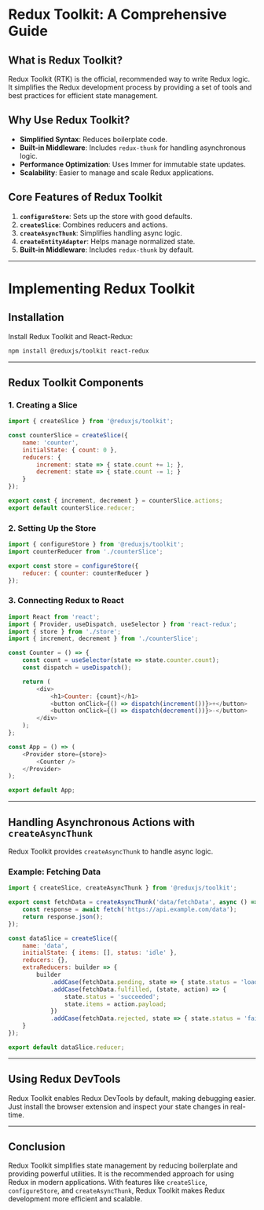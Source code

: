 # Redux Toolkit: A Comprehensive Guide

## What is Redux Toolkit?
Redux Toolkit (RTK) is the official, recommended way to write Redux logic. It simplifies the Redux development process by providing a set of tools and best practices for efficient state management.

## Why Use Redux Toolkit?
- **Simplified Syntax**: Reduces boilerplate code.
- **Built-in Middleware**: Includes `redux-thunk` for handling asynchronous logic.
- **Performance Optimization**: Uses Immer for immutable state updates.
- **Scalability**: Easier to manage and scale Redux applications.

## Core Features of Redux Toolkit
1. **`configureStore`**: Sets up the store with good defaults.
2. **`createSlice`**: Combines reducers and actions.
3. **`createAsyncThunk`**: Simplifies handling async logic.
4. **`createEntityAdapter`**: Helps manage normalized state.
5. **Built-in Middleware**: Includes `redux-thunk` by default.

---

# Implementing Redux Toolkit

## Installation
Install Redux Toolkit and React-Redux:
```sh
npm install @reduxjs/toolkit react-redux
```

---

## Redux Toolkit Components
### 1. Creating a Slice
```js
import { createSlice } from '@reduxjs/toolkit';

const counterSlice = createSlice({
    name: 'counter',
    initialState: { count: 0 },
    reducers: {
        increment: state => { state.count += 1; },
        decrement: state => { state.count -= 1; }
    }
});

export const { increment, decrement } = counterSlice.actions;
export default counterSlice.reducer;
```

### 2. Setting Up the Store
```js
import { configureStore } from '@reduxjs/toolkit';
import counterReducer from './counterSlice';

export const store = configureStore({
    reducer: { counter: counterReducer }
});
```

### 3. Connecting Redux to React
```js
import React from 'react';
import { Provider, useDispatch, useSelector } from 'react-redux';
import { store } from './store';
import { increment, decrement } from './counterSlice';

const Counter = () => {
    const count = useSelector(state => state.counter.count);
    const dispatch = useDispatch();

    return (
        <div>
            <h1>Counter: {count}</h1>
            <button onClick={() => dispatch(increment())}>+</button>
            <button onClick={() => dispatch(decrement())}>-</button>
        </div>
    );
};

const App = () => (
    <Provider store={store}>
        <Counter />
    </Provider>
);

export default App;
```

---

## Handling Asynchronous Actions with `createAsyncThunk`
Redux Toolkit provides `createAsyncThunk` to handle async logic.

### Example: Fetching Data
```js
import { createSlice, createAsyncThunk } from '@reduxjs/toolkit';

export const fetchData = createAsyncThunk('data/fetchData', async () => {
    const response = await fetch('https://api.example.com/data');
    return response.json();
});

const dataSlice = createSlice({
    name: 'data',
    initialState: { items: [], status: 'idle' },
    reducers: {},
    extraReducers: builder => {
        builder
            .addCase(fetchData.pending, state => { state.status = 'loading'; })
            .addCase(fetchData.fulfilled, (state, action) => {
                state.status = 'succeeded';
                state.items = action.payload;
            })
            .addCase(fetchData.rejected, state => { state.status = 'failed'; });
    }
});

export default dataSlice.reducer;
```

---

## Using Redux DevTools
Redux Toolkit enables Redux DevTools by default, making debugging easier. Just install the browser extension and inspect your state changes in real-time.

---

## Conclusion
Redux Toolkit simplifies state management by reducing boilerplate and providing powerful utilities. It is the recommended approach for using Redux in modern applications. With features like `createSlice`, `configureStore`, and `createAsyncThunk`, Redux Toolkit makes Redux development more efficient and scalable.

